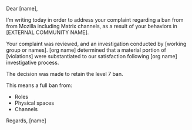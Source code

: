 
Dear [name],

I’m writing today in order to address your complaint regarding a ban from from Mozilla including Matrix channels, as a result of your behaviors in [EXTERNAL COMMUNITY NAME].

Your complaint was reviewed, and an investigation conducted by [working group or names]. [org name] determined that a material portion of [violations] were substantiated to our satisfaction following [org name] investigative process.

The decision was made to retain the level 7 ban.

This means a full ban from:

* Roles
* Physical spaces
* Channels



Regards, [name]

  
